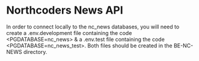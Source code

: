 # Northcoders News API

In order to connect locally to the nc_news databases, you will need to create a .env.development file containing the code <PGDATABASE=nc_news> & a .env.test file containing the code <PGDATABASE=nc_news_test>. Both files should be created in the BE-NC-NEWS directory.
